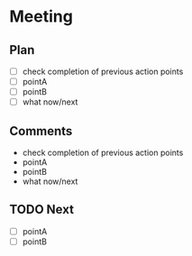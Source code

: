 # Meeting

## Plan

- [ ] check completion of previous action points
- [ ] pointA
- [ ] pointB
- [ ] what now/next

## Comments

- check completion of previous action points
- pointA
- pointB
- what now/next

## TODO Next

- [ ] pointA
- [ ] pointB
